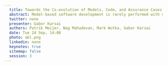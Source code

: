 ```yaml
---
  title: Towards the Co-evolution of Models, Code, and Assurance Cases
  abstract: Model-based software development is rarely performed with mod- els only, and not everything is generated from the model(s). Hand- crafted source code, documentation, simulation, data, tests, and assurance cases are the obvious (but not the only) examples. These artifacts, just like models, are version controlled, but kept in various, disjoint repositories. As they are often dependent on each other, the challenge is to maintain and manage the consistent co-evolution of such artifacts in the context of an agile development process. Some of the artifacts are related to software assurance – the construction of logical arguments, called assurance cases, that demonstrate why the software (or system) is safe and performant – which need to be continuously revised and updated in a deadline-driven develop- ment process. The Continuous Assurance-Integrated Development (CAID) tool framework has been constructed to address the chal- lenge stated above. The framework integrates and links together various software engineering artifacts models, source code, doc- uments, assurance cases, etc. and provides dependency tracking and change management functions. The framework is based on an open server-database/client-adapter architecture, where various repositories can be interwoven. A prototype of the framework has been created that integrates git repositories, a model database, and assurance case documents. The prototype has been published under an open source license.
  twitter: none
  presenter: Gabor Karsai
  authors: Patrik Meijer, Nag Mahadevan, Mark Wutka, Gabor Karsai
  date: Tue 24 Sep, 14:00
  photo: abl.png
  linkedin: none
  keynotes: true
  sitemap: false
  session: 3
---
```

